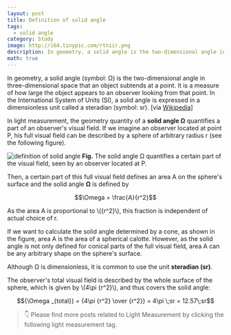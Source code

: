 ```yaml
---
layout: post
title: Definition of solid angle
tags:
  - solid angle
category: Study
image: http://i64.tinypic.com/rtniir.png
description: In geometry, a solid angle is the two-dimensional angle in three-dimensional space that an object subtends at a point. It is a measure of how large the object appears to an observer looking from that point. In the International System of Units, a solid angle is expressed in a dimensionless unit called a steradian.
math: true
---
```


In geometry, a solid angle (symbol: Ω) is the two-dimensional angle in three-dimensional space that an object subtends at a point. It is a measure of how large the object appears to an observer looking from that point. In the International System of Units (SI), a solid angle is expressed in a dimensionless unit called a steradian (symbol: sr). [via [Wikipedia](https://en.wikipedia.org/wiki/Solid_angle)]

In light measurement, the geometry quantity of a **solid angle Ω** quantifies a part of an observer's visual field. If we imagine an observer located at point P, his full visual field can be described by a sphere of arbitrary radius r (see the following figure).

![definition of solid angle](http://i65.tinypic.com/rbxuzq.png)
**Fig.** The solid angle Ω quantifies a certain part of the visual field, seen by an observer located at P.

Then, a certain part of this full visual field defines an area A on the sphere's surface and the solid angle **Ω** is defined by

$$\Omega  = \frac{A}{r^2}$$

As the area A is proportional to \\({r^2}\\), this fraction is independent of actual choice of r.

If we want to calculate the solid angle determined by a cone, as shown in the figure, area A is the area of a spherical calotte. However, as the solid angle is not only defined for conical parts of the full visual field, area A can be any arbitrary shape on the sphere's surface.

Although Ω is dimensionless, it is common to use the unit **steradian (sr)**.

The observer's total visual field is described by the whole surface of the sphere, which is given by \\(4\pi {r^2}\\), and thus covers the solid angle:

$${\Omega _{total}} = {4\pi {r^2} \over {r^2}} = 4\pi \;sr = 12.57\;sr$$

>👇 Please find more posts related to Light Measurement by clicking the following light measurement tag.
